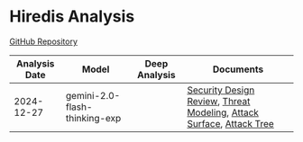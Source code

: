 # Hiredis Analysis

[GitHub Repository](https://github.com/redis/hiredis)

| Analysis Date | Model | Deep Analysis | Documents |
|---------------|-------|---------------|-----------|
| 2024-12-27 | gemini-2.0-flash-thinking-exp |  | [Security Design Review](2024-12-27-gemini-2.0-flash-thinking-exp/sec-design.md), [Threat Modeling](2024-12-27-gemini-2.0-flash-thinking-exp/threat-modeling.md), [Attack Surface](2024-12-27-gemini-2.0-flash-thinking-exp/attack-surface.md), [Attack Tree](2024-12-27-gemini-2.0-flash-thinking-exp/attack-tree.md) |